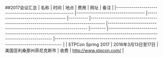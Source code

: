 ##2017会议汇总
| 名称 | 时间	| 地点 | 费用 | 网址 | 备注 |
|--------------------------------------------------------	|-----------------------------------	|------------------------------------	|----------	|-------------------------------------------------------------------------------------	|-------------------------------------------------------------------	|--------	|-------------------------------------------------------------------------------------------------------------------------------	|---------------------------------------------------------------------------------	|
| STPCon Spring 2017 | 2016年3月13日至17日 | 美国亚利桑那州菲尼克斯市 | 收费  | http://www.stpcon.com/ |
